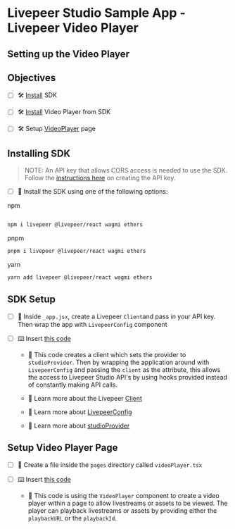 # Livepeer Studio Sample App - Livepeer Video Player

## Setting up the Video Player

## Objectives

* [ ] 🛠 [Install](https://livepeerjs.org/) SDK

* [ ] 🛠 [Install](https://livepeerjs.org/docs/VideoPlayer) Video Player from SDK
* [ ] 🛠  Setup [VideoPlayer](https://github.com/livepeer/studio-sample-app/blob/main/pages/videoPlayer.sx) page

## Installing SDK

>NOTE: An API key that allows CORS access is needed to use the SDK. Follow the [instructions here](https://docs.livepeer.studio/quickstart/) on creating the API key.


* [ ] 🧱 Install the SDK using one of the following options:

npm

```sh

npm i livepeer @livepeer/react wagmi ethers
```

pnpm

```sh
pnpm i livepeer @livepeer/react wagmi ethers
```

yarn

```sh
yarn add livepeer @livepeer/react wagmi ethers
```

## SDK Setup

* [ ] 🧱 Inside `_app.jsx`, create a Livepeer `Client`and pass in your API key. Then wrap the app with `LivepeerConfig` component

* [ ] ⌨️ Insert [this code](https://github.com/livepeer/studio-sample-app/blob/main/pages/_app.jsx)

  * 🔬 This code creates a client which sets the provider to `studioProvider`. Then by wrapping the application around with `LivepeerConfig` and passing the `client` as the attribute, this allows the access to Livepeer Studio API's by using hooks provided instead of constantly making API calls.

  * 🔬 Learn more about the Livepeer [Client](https://livepeerjs.org/docs/client)

  * 🔬 Learn more about [LivepeerConfig](https://livepeerjs.org/docs/LivepeerConfig)

  * 🔬 Learn more about [studioProvider](https://livepeerjs.org/docs/providers/studio)

## Setup Video Player Page

* [ ] 🧱 Create a file inside the `pages` directory called `videoPlayer.tsx`

* [ ] ⌨️ Insert [this code](https://github.com/livepeer/studio-sample-app/blob/main/pages/videoPlayer.tsx)

  * 🔬 This code is using the `VideoPlayer` component to create a video player within a page to allow livestreams or assets to be viewed. The player can playback livestreams or assets by providing either the `playbackURL` or the `playbackId`.
  